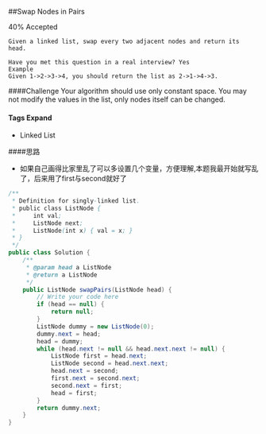 ##Swap Nodes in Pairs

40% Accepted

	Given a linked list, swap every two adjacent nodes and return its head.

	Have you met this question in a real interview? Yes
	Example
	Given 1->2->3->4, you should return the list as 2->1->4->3.

####Challenge
Your algorithm should use only constant space. You may not modify the values in the list, only nodes itself can be changed.

#### Tags Expand
- Linked List

####思路
- 如果自己画得比家里乱了可以多设置几个变量，方便理解,本题我最开始就写乱了，后来用了first与second就好了

```java
/**
 * Definition for singly-linked list.
 * public class ListNode {
 *     int val;
 *     ListNode next;
 *     ListNode(int x) { val = x; }
 * }
 */
public class Solution {
    /**
     * @param head a ListNode
     * @return a ListNode
     */
    public ListNode swapPairs(ListNode head) {
        // Write your code here
        if (head == null) {
            return null;
        }
        ListNode dummy = new ListNode(0);
        dummy.next = head;
        head = dummy;
        while (head.next != null && head.next.next != null) {
            ListNode first = head.next;
            ListNode second = head.next.next;
            head.next = second;
            first.next = second.next;
            second.next = first;
            head = first;
        }
        return dummy.next;
    }
}

```
